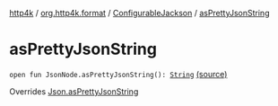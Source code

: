 [http4k](../../index.md) / [org.http4k.format](../index.md) / [ConfigurableJackson](index.md) / [asPrettyJsonString](./as-pretty-json-string.md)

# asPrettyJsonString

`open fun JsonNode.asPrettyJsonString(): `[`String`](https://kotlinlang.org/api/latest/jvm/stdlib/kotlin/-string/index.html) [(source)](https://github.com/http4k/http4k/blob/master/http4k-format-jackson/src/main/kotlin/org/http4k/format/Jackson.kt#L68)

Overrides [Json.asPrettyJsonString](../-json/as-pretty-json-string.md)


